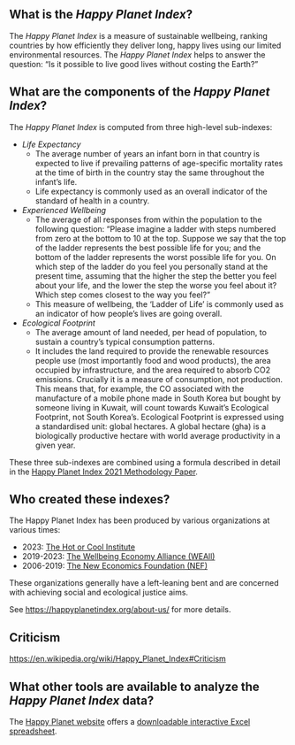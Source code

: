 ## What is the *Happy Planet Index*?

The *Happy Planet Index* is a measure of sustainable wellbeing, ranking countries by how efficiently they deliver long, happy lives using our limited environmental resources. The *Happy Planet Index* helps to answer the question: “Is it possible to live good lives without costing the Earth?”


## What are the components of the *Happy Planet Index*?

The *Happy Planet Index* is computed from three high-level sub-indexes:
- *Life Expectancy*
    - The average number of years an infant born in that country is expected to live if prevailing patterns of age-specific mortality rates at the time of birth in the country stay the same throughout the infant’s life.
    - Life expectancy is commonly used as an overall indicator of the standard of health in a country.
- *Experienced Wellbeing*
    - The average of all responses from within the population to the following question: “Please imagine a ladder with steps numbered from zero at the bottom to 10 at the top. Suppose we say that the top of the ladder represents the best possible life for you; and the bottom of the ladder represents the worst possible life for you. On which step of the ladder do you feel you personally stand at the present time, assuming that the higher the step the better you feel about your life, and the lower the step the worse you feel about it? Which step comes closest to the way you feel?”
    - This measure of wellbeing, the ‘Ladder of Life’ is commonly used as an indicator of how people’s lives are going overall.
- *Ecological Footprint*
    - The average amount of land needed, per head of population, to sustain a country’s typical consumption patterns.
    - It includes the land required to provide the renewable resources people use (most importantly food and wood products), the area occupied by infrastructure, and the area required to absorb CO2 emissions. Crucially it is a measure of consumption, not production. This means that, for example, the  CO associated with the manufacture of a mobile phone made in South Korea but bought by someone living in Kuwait, will count towards Kuwait’s Ecological Footprint, not South Korea’s. Ecological Footprint is expressed using a standardised unit: global hectares. A global hectare (gha) is a biologically productive hectare with world average productivity in a given year.

These three sub-indexes are combined using a formula described in detail in the [Happy Planet Index 2021 Methodology Paper](https://happyplanetindex.org/wp-content/themes/hpi/public/downloads/happy-planet-index-methodology-paper.pdf).


## Who created these indexes?

The Happy Planet Index has been produced by various organizations at various times:
- 2023: [The Hot or Cool Institute](https://hotorcool.org/)
- 2019-2023: [The Wellbeing Economy Alliance (WEAll)](http://www.weall.org/)
- 2006-2019: [The New Economics Foundation (NEF)](http://www.neweconomics.org/)

These organizations generally have a left-leaning bent and are concerned with achieving social and ecological justice aims.

See https://happyplanetindex.org/about-us/ for more details.


## Criticism

https://en.wikipedia.org/wiki/Happy_Planet_Index#Criticism


## What other tools are available to analyze the *Happy Planet Index* data?

The [Happy Planet website](https://happyplanetindex.org/hpi/) offers a [downloadable interactive Excel spreadsheet](https://happyplanetindex.org/wp-content/themes/hpi/public/downloads/happy-planet-index-2006-2020-public-data-set.xlsx).
